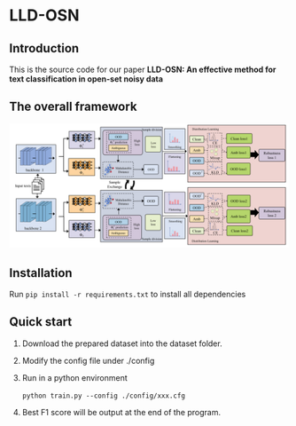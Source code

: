 # LLD-OSN

## Introduction

This is the source code for our paper **LLD-OSN: An effective method for text classification in open-set noisy data**

## The overall framework

![Fig2](./fig2.png)

## Installation

Run `pip install -r requirements.txt` to install all dependencies

## Quick start

1.  Download the prepared dataset into the dataset folder.

2. Modify the config  file under ./config

3. Run  in a python environment

   `python train.py --config ./config/xxx.cfg  `

4. Best F1 score will be output at the end of the program.
>>>>>>> 
